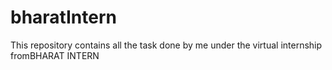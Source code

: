 # bharatIntern
This repository contains all the task done by me under the virtual internship fromBHARAT INTERN
